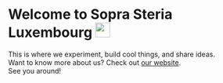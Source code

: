 <h1>Welcome to Sopra Steria Luxembourg <img src="https://github.com/user-attachments/assets/e93e5077-5c19-4eb2-95c1-016b41e7a845" width="30px"></h1>

This is where we experiment, build cool things, and share ideas. \
Want to know more about us? Check out [our website](https://www.soprasteria.com). \
See you around!
